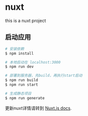 # nuxt

this is a nuxt project

## 启动应用

```bash
# 安装依赖
$ npm install

# 本地启动在 localhost:3000
$ npm run dev

# 部署到服务器，先build，再执行start启动
$ npm run build
$ npm run start

# 生成静态项目
$ npm run generate
```

更新nuxt详情请转到 [Nuxt.js docs](https://nuxtjs.org).
